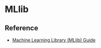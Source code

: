 # MLlib

## Reference

- [Machine Learning Library (MLlib) Guide](https://spark.apache.org/docs/latest/ml-guide.html)
